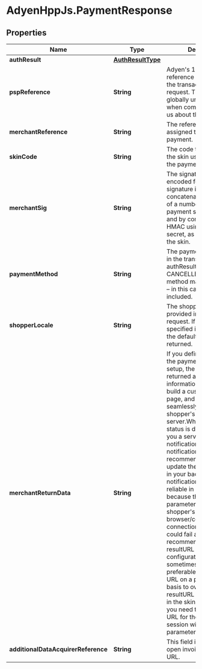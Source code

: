 # AdyenHppJs.PaymentResponse

## Properties
Name | Type | Description | Notes
------------ | ------------- | ------------- | -------------
**authResult** | [**AuthResultType**](AuthResultType.md) |  | 
**pspReference** | **String** | Adyen&#39;s 16-digit unique reference associated with the transaction/the request. This value is globally unique; quote it when communicating with us about this request. | [optional] 
**merchantReference** | **String** | The reference you assigned to the original payment. | 
**skinCode** | **String** | The code that identifies the skin used to process the payment. | 
**merchantSig** | **String** | The signature in Base64 encoded format. The signature is generated by concatenating the values of a number of the payment session fields, and by computing the HMAC using the shared secret, as configured in the skin. | 
**paymentMethod** | **String** | The payment method used in the transaction. When authResult equals CANCELLED, the payment method may not be known – in this case, it is not included. | [optional] 
**shopperLocale** | **String** | The shopperLocale value provided in the payment request. If no value is specified in the request, the default value en_GB is returned. | 
**merchantReturnData** | **String** | If you define this field in the payment session setup, the value is returned as is. This information is useful to build a custom result page, and it integrates seamlessly with the shopper&#39;s session on your server.When the payment status is defined, we send you a server-to-server notification. This notification is the recommended way to update the payment status in your back office. The notification system is more reliable in its delivery because the  resultURL parameter relies on the shopper&#39;s browser/computer/Internet connection, any of which could fail at any time. We recommend setting a fixed resultURL in the skin configuration. However, sometimes it may be preferable to set the result URL on a per-payment basis to override the resultURL value specified in the skin configuration, you need to set the result URL for the payment session with the resURL parameter. | [optional] 
**additionalDataAcquirerReference** | **String** | This field is returned for open invoice in the result URL. | [optional] 


